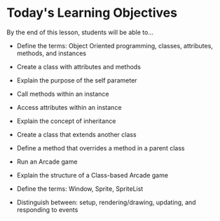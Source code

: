 # Today's Learning Objectives

By the end of this lesson, students will be able to...

* Define the terms: Object Oriented programming, classes, attributes, methods, and instances
* Create a class with attributes and methods
* Explain the purpose of the self parameter
* Call methods within an instance
* Access attributes within an instance
* Explain the concept of inheritance
* Create a class that extends another class
* Define a method that overrides a method in a parent class 

* Run an Arcade game
* Explain the structure of a Class-based Arcade game
* Define the terms: Window, Sprite, SpriteList
* Distinguish between: setup, rendering/drawing, updating, and responding to events